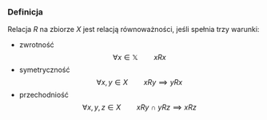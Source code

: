 ### Definicja 
Relacja $R$ na zbiorze $X$ jest relacją równoważności, jeśli spełnia trzy warunki: 
- zwrotność
$$
\forall x\in \mathbb{X}\qquad x Rx
$$
- symetryczność
$$
\forall x,y \in X\qquad xRy \implies yRx
$$
- przechodniość
$$
\forall x, y, z \in X\qquad xRy\ \cap \ yRz \implies xRz
$$
